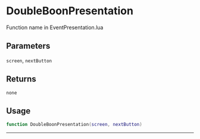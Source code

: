 # DoubleBoonPresentation
Function name in EventPresentation.lua
## Parameters
`screen`, `nextButton`
## Returns
`none`
## Usage
```lua
function DoubleBoonPresentation(screen, nextButton)
```
---
